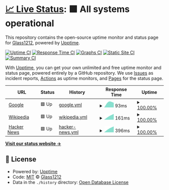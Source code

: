 # [📈 Live Status](https://demo.upptime.js.org): <!--live status--> **🟩 All systems operational**

This repository contains the open-source uptime monitor and status page for [Glass1212](https://demo.upptime.js.org), powered by [Upptime](https://github.com/upptime/upptime).

[![Uptime CI](https://github.com/Glass1212/Glass-Status/workflows/Uptime%20CI/badge.svg)](https://github.com/Glass1212/Glass-Status/actions?query=workflow%3A%22Uptime+CI%22)
[![Response Time CI](https://github.com/Glass1212/Glass-Status/workflows/Response%20Time%20CI/badge.svg)](https://github.com/Glass1212/Glass-Status/actions?query=workflow%3A%22Response+Time+CI%22)
[![Graphs CI](https://github.com/Glass1212/Glass-Status/workflows/Graphs%20CI/badge.svg)](https://github.com/Glass1212/Glass-Status/actions?query=workflow%3A%22Graphs+CI%22)
[![Static Site CI](https://github.com/Glass1212/Glass-Status/workflows/Static%20Site%20CI/badge.svg)](https://github.com/Glass1212/Glass-Status/actions?query=workflow%3A%22Static+Site+CI%22)
[![Summary CI](https://github.com/Glass1212/Glass-Status/workflows/Summary%20CI/badge.svg)](https://github.com/Glass1212/Glass-Status/actions?query=workflow%3A%22Summary+CI%22)

With [Upptime](https://upptime.js.org), you can get your own unlimited and free uptime monitor and status page, powered entirely by a GitHub repository. We use [Issues](https://github.com/Glass1212/Glass-Status/issues) as incident reports, [Actions](https://github.com/Glass1212/Glass-Status/actions) as uptime monitors, and [Pages](https://demo.upptime.js.org) for the status page.

<!--start: status pages-->
<!-- This summary is generated by Upptime (https://github.com/upptime/upptime) -->
<!-- Do not edit this manually, your changes will be overwritten -->
<!-- prettier-ignore -->
| URL | Status | History | Response Time | Uptime |
| --- | ------ | ------- | ------------- | ------ |
| <img alt="" src="https://icons.duckduckgo.com/ip3/www.google.com.ico" height="13"> [Google](https://www.google.com) | 🟩 Up | [google.yml](https://github.com/Glass1212/Glass-Status/commits/HEAD/history/google.yml) | <details><summary><img alt="Response time graph" src="./graphs/google/response-time-week.png" height="20"> 93ms</summary><br><a href="https://Glass1212.github.io/Glass-Status/history/google"><img alt="Response time 93" src="https://img.shields.io/endpoint?url=https%3A%2F%2Fraw.githubusercontent.com%2FGlass1212%2FGlass-Status%2FHEAD%2Fapi%2Fgoogle%2Fresponse-time.json"></a><br><a href="https://Glass1212.github.io/Glass-Status/history/google"><img alt="24-hour response time 93" src="https://img.shields.io/endpoint?url=https%3A%2F%2Fraw.githubusercontent.com%2FGlass1212%2FGlass-Status%2FHEAD%2Fapi%2Fgoogle%2Fresponse-time-day.json"></a><br><a href="https://Glass1212.github.io/Glass-Status/history/google"><img alt="7-day response time 93" src="https://img.shields.io/endpoint?url=https%3A%2F%2Fraw.githubusercontent.com%2FGlass1212%2FGlass-Status%2FHEAD%2Fapi%2Fgoogle%2Fresponse-time-week.json"></a><br><a href="https://Glass1212.github.io/Glass-Status/history/google"><img alt="30-day response time 93" src="https://img.shields.io/endpoint?url=https%3A%2F%2Fraw.githubusercontent.com%2FGlass1212%2FGlass-Status%2FHEAD%2Fapi%2Fgoogle%2Fresponse-time-month.json"></a><br><a href="https://Glass1212.github.io/Glass-Status/history/google"><img alt="1-year response time 93" src="https://img.shields.io/endpoint?url=https%3A%2F%2Fraw.githubusercontent.com%2FGlass1212%2FGlass-Status%2FHEAD%2Fapi%2Fgoogle%2Fresponse-time-year.json"></a></details> | <details><summary><a href="https://Glass1212.github.io/Glass-Status/history/google">100.00%</a></summary><a href="https://Glass1212.github.io/Glass-Status/history/google"><img alt="All-time uptime 100.00%" src="https://img.shields.io/endpoint?url=https%3A%2F%2Fraw.githubusercontent.com%2FGlass1212%2FGlass-Status%2FHEAD%2Fapi%2Fgoogle%2Fuptime.json"></a><br><a href="https://Glass1212.github.io/Glass-Status/history/google"><img alt="24-hour uptime 100.00%" src="https://img.shields.io/endpoint?url=https%3A%2F%2Fraw.githubusercontent.com%2FGlass1212%2FGlass-Status%2FHEAD%2Fapi%2Fgoogle%2Fuptime-day.json"></a><br><a href="https://Glass1212.github.io/Glass-Status/history/google"><img alt="7-day uptime 100.00%" src="https://img.shields.io/endpoint?url=https%3A%2F%2Fraw.githubusercontent.com%2FGlass1212%2FGlass-Status%2FHEAD%2Fapi%2Fgoogle%2Fuptime-week.json"></a><br><a href="https://Glass1212.github.io/Glass-Status/history/google"><img alt="30-day uptime 100.00%" src="https://img.shields.io/endpoint?url=https%3A%2F%2Fraw.githubusercontent.com%2FGlass1212%2FGlass-Status%2FHEAD%2Fapi%2Fgoogle%2Fuptime-month.json"></a><br><a href="https://Glass1212.github.io/Glass-Status/history/google"><img alt="1-year uptime 100.00%" src="https://img.shields.io/endpoint?url=https%3A%2F%2Fraw.githubusercontent.com%2FGlass1212%2FGlass-Status%2FHEAD%2Fapi%2Fgoogle%2Fuptime-year.json"></a></details>
| <img alt="" src="https://icons.duckduckgo.com/ip3/en.wikipedia.org.ico" height="13"> [Wikipedia](https://en.wikipedia.org) | 🟩 Up | [wikipedia.yml](https://github.com/Glass1212/Glass-Status/commits/HEAD/history/wikipedia.yml) | <details><summary><img alt="Response time graph" src="./graphs/wikipedia/response-time-week.png" height="20"> 161ms</summary><br><a href="https://Glass1212.github.io/Glass-Status/history/wikipedia"><img alt="Response time 161" src="https://img.shields.io/endpoint?url=https%3A%2F%2Fraw.githubusercontent.com%2FGlass1212%2FGlass-Status%2FHEAD%2Fapi%2Fwikipedia%2Fresponse-time.json"></a><br><a href="https://Glass1212.github.io/Glass-Status/history/wikipedia"><img alt="24-hour response time 152" src="https://img.shields.io/endpoint?url=https%3A%2F%2Fraw.githubusercontent.com%2FGlass1212%2FGlass-Status%2FHEAD%2Fapi%2Fwikipedia%2Fresponse-time-day.json"></a><br><a href="https://Glass1212.github.io/Glass-Status/history/wikipedia"><img alt="7-day response time 161" src="https://img.shields.io/endpoint?url=https%3A%2F%2Fraw.githubusercontent.com%2FGlass1212%2FGlass-Status%2FHEAD%2Fapi%2Fwikipedia%2Fresponse-time-week.json"></a><br><a href="https://Glass1212.github.io/Glass-Status/history/wikipedia"><img alt="30-day response time 161" src="https://img.shields.io/endpoint?url=https%3A%2F%2Fraw.githubusercontent.com%2FGlass1212%2FGlass-Status%2FHEAD%2Fapi%2Fwikipedia%2Fresponse-time-month.json"></a><br><a href="https://Glass1212.github.io/Glass-Status/history/wikipedia"><img alt="1-year response time 161" src="https://img.shields.io/endpoint?url=https%3A%2F%2Fraw.githubusercontent.com%2FGlass1212%2FGlass-Status%2FHEAD%2Fapi%2Fwikipedia%2Fresponse-time-year.json"></a></details> | <details><summary><a href="https://Glass1212.github.io/Glass-Status/history/wikipedia">100.00%</a></summary><a href="https://Glass1212.github.io/Glass-Status/history/wikipedia"><img alt="All-time uptime 100.00%" src="https://img.shields.io/endpoint?url=https%3A%2F%2Fraw.githubusercontent.com%2FGlass1212%2FGlass-Status%2FHEAD%2Fapi%2Fwikipedia%2Fuptime.json"></a><br><a href="https://Glass1212.github.io/Glass-Status/history/wikipedia"><img alt="24-hour uptime 100.00%" src="https://img.shields.io/endpoint?url=https%3A%2F%2Fraw.githubusercontent.com%2FGlass1212%2FGlass-Status%2FHEAD%2Fapi%2Fwikipedia%2Fuptime-day.json"></a><br><a href="https://Glass1212.github.io/Glass-Status/history/wikipedia"><img alt="7-day uptime 100.00%" src="https://img.shields.io/endpoint?url=https%3A%2F%2Fraw.githubusercontent.com%2FGlass1212%2FGlass-Status%2FHEAD%2Fapi%2Fwikipedia%2Fuptime-week.json"></a><br><a href="https://Glass1212.github.io/Glass-Status/history/wikipedia"><img alt="30-day uptime 100.00%" src="https://img.shields.io/endpoint?url=https%3A%2F%2Fraw.githubusercontent.com%2FGlass1212%2FGlass-Status%2FHEAD%2Fapi%2Fwikipedia%2Fuptime-month.json"></a><br><a href="https://Glass1212.github.io/Glass-Status/history/wikipedia"><img alt="1-year uptime 100.00%" src="https://img.shields.io/endpoint?url=https%3A%2F%2Fraw.githubusercontent.com%2FGlass1212%2FGlass-Status%2FHEAD%2Fapi%2Fwikipedia%2Fuptime-year.json"></a></details>
| <img alt="" src="https://icons.duckduckgo.com/ip3/news.ycombinator.com.ico" height="13"> [Hacker News](https://news.ycombinator.com) | 🟩 Up | [hacker-news.yml](https://github.com/Glass1212/Glass-Status/commits/HEAD/history/hacker-news.yml) | <details><summary><img alt="Response time graph" src="./graphs/hacker-news/response-time-week.png" height="20"> 396ms</summary><br><a href="https://Glass1212.github.io/Glass-Status/history/hacker-news"><img alt="Response time 396" src="https://img.shields.io/endpoint?url=https%3A%2F%2Fraw.githubusercontent.com%2FGlass1212%2FGlass-Status%2FHEAD%2Fapi%2Fhacker-news%2Fresponse-time.json"></a><br><a href="https://Glass1212.github.io/Glass-Status/history/hacker-news"><img alt="24-hour response time 589" src="https://img.shields.io/endpoint?url=https%3A%2F%2Fraw.githubusercontent.com%2FGlass1212%2FGlass-Status%2FHEAD%2Fapi%2Fhacker-news%2Fresponse-time-day.json"></a><br><a href="https://Glass1212.github.io/Glass-Status/history/hacker-news"><img alt="7-day response time 396" src="https://img.shields.io/endpoint?url=https%3A%2F%2Fraw.githubusercontent.com%2FGlass1212%2FGlass-Status%2FHEAD%2Fapi%2Fhacker-news%2Fresponse-time-week.json"></a><br><a href="https://Glass1212.github.io/Glass-Status/history/hacker-news"><img alt="30-day response time 396" src="https://img.shields.io/endpoint?url=https%3A%2F%2Fraw.githubusercontent.com%2FGlass1212%2FGlass-Status%2FHEAD%2Fapi%2Fhacker-news%2Fresponse-time-month.json"></a><br><a href="https://Glass1212.github.io/Glass-Status/history/hacker-news"><img alt="1-year response time 396" src="https://img.shields.io/endpoint?url=https%3A%2F%2Fraw.githubusercontent.com%2FGlass1212%2FGlass-Status%2FHEAD%2Fapi%2Fhacker-news%2Fresponse-time-year.json"></a></details> | <details><summary><a href="https://Glass1212.github.io/Glass-Status/history/hacker-news">100.00%</a></summary><a href="https://Glass1212.github.io/Glass-Status/history/hacker-news"><img alt="All-time uptime 100.00%" src="https://img.shields.io/endpoint?url=https%3A%2F%2Fraw.githubusercontent.com%2FGlass1212%2FGlass-Status%2FHEAD%2Fapi%2Fhacker-news%2Fuptime.json"></a><br><a href="https://Glass1212.github.io/Glass-Status/history/hacker-news"><img alt="24-hour uptime 100.00%" src="https://img.shields.io/endpoint?url=https%3A%2F%2Fraw.githubusercontent.com%2FGlass1212%2FGlass-Status%2FHEAD%2Fapi%2Fhacker-news%2Fuptime-day.json"></a><br><a href="https://Glass1212.github.io/Glass-Status/history/hacker-news"><img alt="7-day uptime 100.00%" src="https://img.shields.io/endpoint?url=https%3A%2F%2Fraw.githubusercontent.com%2FGlass1212%2FGlass-Status%2FHEAD%2Fapi%2Fhacker-news%2Fuptime-week.json"></a><br><a href="https://Glass1212.github.io/Glass-Status/history/hacker-news"><img alt="30-day uptime 100.00%" src="https://img.shields.io/endpoint?url=https%3A%2F%2Fraw.githubusercontent.com%2FGlass1212%2FGlass-Status%2FHEAD%2Fapi%2Fhacker-news%2Fuptime-month.json"></a><br><a href="https://Glass1212.github.io/Glass-Status/history/hacker-news"><img alt="1-year uptime 100.00%" src="https://img.shields.io/endpoint?url=https%3A%2F%2Fraw.githubusercontent.com%2FGlass1212%2FGlass-Status%2FHEAD%2Fapi%2Fhacker-news%2Fuptime-year.json"></a></details>

<!--end: status pages-->

[**Visit our status website →**](https://demo.upptime.js.org)

## 📄 License

- Powered by: [Upptime](https://github.com/upptime/upptime)
- Code: [MIT](./LICENSE) © [Glass1212](https://demo.upptime.js.org)
- Data in the `./history` directory: [Open Database License](https://opendatacommons.org/licenses/odbl/1-0/)
